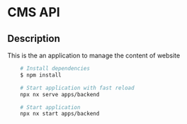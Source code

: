 # CMS API

## Description

This is the an application to manage the content of website

```bash
    # Install dependencies
    $ npm install

    # Start application with fast reload
    npx nx serve apps/backend

    # Start application
    npx nx start apps/backend
```
